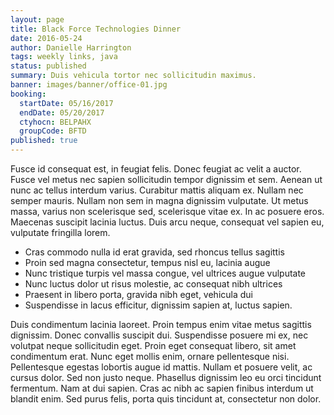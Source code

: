 ```yaml
---
layout: page
title: Black Force Technologies Dinner
date: 2016-05-24
author: Danielle Harrington
tags: weekly links, java
status: published
summary: Duis vehicula tortor nec sollicitudin maximus.
banner: images/banner/office-01.jpg
booking:
  startDate: 05/16/2017
  endDate: 05/20/2017
  ctyhocn: BELPAHX
  groupCode: BFTD
published: true
---
```

Fusce id consequat est, in feugiat felis. Donec feugiat ac velit a auctor. Fusce vel metus nec sapien sollicitudin tempor dignissim et sem. Aenean ut nunc ac tellus interdum varius. Curabitur mattis aliquam ex. Nullam nec semper mauris. Nullam non sem in magna dignissim vulputate. Ut metus massa, varius non scelerisque sed, scelerisque vitae ex. In ac posuere eros. Maecenas suscipit lacinia luctus. Duis arcu neque, consequat vel sapien eu, vulputate fringilla lorem.

* Cras commodo nulla id erat gravida, sed rhoncus tellus sagittis
* Proin sed magna consectetur, tempus nisl eu, lacinia augue
* Nunc tristique turpis vel massa congue, vel ultrices augue vulputate
* Nunc luctus dolor ut risus molestie, ac consequat nibh ultrices
* Praesent in libero porta, gravida nibh eget, vehicula dui
* Suspendisse in lacus efficitur, dignissim sapien at, luctus sapien.

Duis condimentum lacinia laoreet. Proin tempus enim vitae metus sagittis dignissim. Donec convallis suscipit dui. Suspendisse posuere mi ex, nec volutpat neque sollicitudin eget. Proin eget consequat libero, sit amet condimentum erat. Nunc eget mollis enim, ornare pellentesque nisi. Pellentesque egestas lobortis augue id mattis. Nullam et posuere velit, ac cursus dolor. Sed non justo neque. Phasellus dignissim leo eu orci tincidunt fermentum. Nam at dui sapien. Cras ac nibh ac sapien finibus interdum ut blandit enim. Sed purus felis, porta quis tincidunt at, consectetur non dolor.
